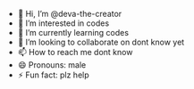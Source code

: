 - 👋 Hi, I’m @deva-the-creator
- 👀 I’m interested in codes
- 🌱 I’m currently learning codes
- 💞️ I’m looking to collaborate on dont know yet
- 📫 How to reach me dont know
- 😄 Pronouns: male
- ⚡ Fun fact: plz help

<!---
deva-the-creator/deva-the-creator is a ✨ special ✨ repository because its `README.md` (this file) appears on your GitHub profile.
You can click the Preview link to take a look at your changes.
--->
